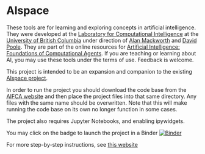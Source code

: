 # AIspace
These tools are for learning and exploring concepts in artificial intelligence. They were developed at the [Laboratory for Computational Intelligence](https://www.cs.ubc.ca/cs-research/lci) at the [University of British Columbia](http://www.ubc.ca/) under direction of [Alan Mackworth](http://www.cs.ubc.ca/~mack/) and [David Poole](http://www.cs.ubc.ca/~poole/). They are part of the online resources for [Artificial Intelligence: Foundations of Computational Agents](http://artint.info). If you are teaching or learning about AI, you may use these tools under the terms of use. Feedback is welcome. 

This project is intended to be an expansion and companion to the existing [AIspace project](www.aispace.org).


In order to run the project you should download the code base from the [AIFCA website](http://artint.info/code/python/) and then place the project files into that same directory. Any files with the same name should be overwritten. Note that this will make running the code base on its own no longer function in some cases.

The project also requires Jupyter Notebooks, and enabling ipywidgets.

You may click on the badge to launch the project in a Binder [![Binder](http://mybinder.org/badge.svg)](http://mybinder.org:/repo/aispace-developers/aispace)

For more step-by-step instructions, see [this website](http://www.cs.ubc.ca/~sumv2010/)
